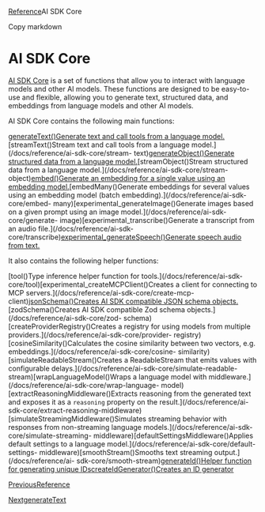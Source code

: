 [Reference](/docs/reference)AI SDK Core

Copy markdown

# AI SDK Core

[AI SDK Core](/docs/ai-sdk-core) is a set of functions that allow you to
interact with language models and other AI models. These functions are
designed to be easy-to-use and flexible, allowing you to generate text,
structured data, and embeddings from language models and other AI models.

AI SDK Core contains the following main functions:

[generateText()Generate text and call tools from a language
model.](/docs/reference/ai-sdk-core/generate-text)[streamText()Stream text and
call tools from a language model.](/docs/reference/ai-sdk-core/stream-
text)[generateObject()Generate structured data from a language
model.](/docs/reference/ai-sdk-core/generate-object)[streamObject()Stream
structured data from a language model.](/docs/reference/ai-sdk-core/stream-
object)[embed()Generate an embedding for a single value using an embedding
model.](/docs/reference/ai-sdk-core/embed)[embedMany()Generate embeddings for
several values using an embedding model (batch
embedding).](/docs/reference/ai-sdk-core/embed-
many)[experimental_generateImage()Generate images based on a given prompt
using an image model.](/docs/reference/ai-sdk-core/generate-
image)[experimental_transcribe()Generate a transcript from an audio
file.](/docs/reference/ai-sdk-
core/transcribe)[experimental_generateSpeech()Generate speech audio from
text.](/docs/reference/ai-sdk-core/generate-speech)

It also contains the following helper functions:

[tool()Type inference helper function for tools.](/docs/reference/ai-sdk-
core/tool)[experimental_createMCPClient()Creates a client for connecting to
MCP servers.](/docs/reference/ai-sdk-core/create-mcp-
client)[jsonSchema()Creates AI SDK compatible JSON schema
objects.](/docs/reference/ai-sdk-core/json-schema)[zodSchema()Creates AI SDK
compatible Zod schema objects.](/docs/reference/ai-sdk-core/zod-
schema)[createProviderRegistry()Creates a registry for using models from
multiple providers.](/docs/reference/ai-sdk-core/provider-
registry)[cosineSimilarity()Calculates the cosine similarity between two
vectors, e.g. embeddings.](/docs/reference/ai-sdk-core/cosine-
similarity)[simulateReadableStream()Creates a ReadableStream that emits values
with configurable delays.](/docs/reference/ai-sdk-core/simulate-readable-
stream)[wrapLanguageModel()Wraps a language model with
middleware.](/docs/reference/ai-sdk-core/wrap-language-
model)[extractReasoningMiddleware()Extracts reasoning from the generated text
and exposes it as a `reasoning` property on the result.](/docs/reference/ai-
sdk-core/extract-reasoning-middleware)[simulateStreamingMiddleware()Simulates
streaming behavior with responses from non-streaming language
models.](/docs/reference/ai-sdk-core/simulate-streaming-
middleware)[defaultSettingsMiddleware()Applies default settings to a language
model.](/docs/reference/ai-sdk-core/default-settings-
middleware)[smoothStream()Smooths text streaming output.](/docs/reference/ai-
sdk-core/smooth-stream)[generateId()Helper function for generating unique
IDs](/docs/reference/ai-sdk-core/generate-id)[createIdGenerator()Creates an ID
generator](/docs/reference/ai-sdk-core/create-id-generator)

[PreviousReference](/docs/reference)

[NextgenerateText](/docs/reference/ai-sdk-core/generate-text)

